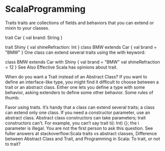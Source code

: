 # ScalaProgramming

Traits
traits are collections of fields and behaviors that you can extend or mixin to your classes.

trait Car {
  val brand: String
}

trait Shiny {
  val shineRefraction: Int
}
class BMW extends Car {
  val brand = "BMW"
}
One class can extend several traits using the with keyword:

class BMW extends Car with Shiny {
  val brand = "BMW"
  val shineRefraction = 12
}
See Also Effective Scala has opinions about trait.

When do you want a Trait instead of an Abstract Class? If you want to define an interface-like type, you might find it difficult to choose between a trait or an abstract class. Either one lets you define a type with some behavior, asking extenders to define some other behavior. Some rules of thumb:

Favor using traits. It’s handy that a class can extend several traits; a class can extend only one class.
If you need a constructor parameter, use an abstract class. Abstract class constructors can take parameters; trait constructors can’t. For example, you can’t say trait t(i: Int) {}; the i parameter is illegal.
You are not the first person to ask this question. See fuller answers at stackoverflow:Scala traits vs abstract classes, Difference between Abstract Class and Trait, and Programming in Scala: To trait, or not to trait?
